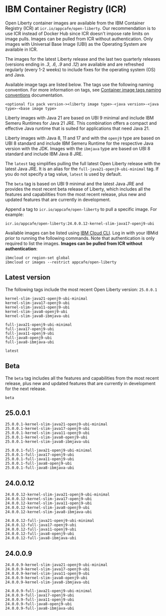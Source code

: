 
# IBM Container Registry (ICR)

Open Liberty container images are available from the IBM Container Registry (ICR) at `icr.io/appcafe/open-liberty`. Our recommendation is to use ICR instead of Docker Hub since ICR doesn't impose rate limits on image pulls. Images can be pulled from ICR without authentication. Only images with Universal Base Image (UBI) as the Operating System are available in ICR.

The images for the latest Liberty release and the last two quarterly releases (versions ending in _.3_, _.6_, _.9_ and _.12_) are available and are refreshed regularly (every 1-2 weeks) to include fixes for the operating system (OS) and Java.

Available image tags are listed below. The tags use the following naming convention. For more information on tags, see [Container image tags naming conventions](https://openliberty.io/docs/latest/container-images.html#tags) documentation.
```
<optional fix pack version-><liberty image type>-<java version>-<java type>-<base image type>
```

Liberty images with Java 21 are based on UBI 9 minimal and include IBM Semeru Runtimes for Java 21 JRE. This combination offers a compact and effective Java runtime that is suited for applications that need Java 21.

Liberty images with Java 8, 11 and 17 and with the `openj9` type are based on UBI 8 standard and include IBM Semeru Runtime for the respective Java version with the JDK. Images with the `ibmjava` type are based on UBI 8 standard and include IBM Java 8 JRE.

The `latest` tag simplifies pulling the full latest Open Liberty release with the latest Java JRE. It is an alias for the `full-java21-openj9-ubi-minimal` tag. If you do not specify a tag value, `latest` is used by default.

The `beta` tag is based on UBI 9 minimal and the latest Java JRE and provides the most recent beta release of Liberty, which includes all the features and capabilities from the most recent release, plus new and updated features that are currently in development.

Append a tag to `icr.io/appcafe/open-liberty` to pull a specific image. For example: 
```
icr.io/appcafe/open-liberty:24.0.0.12-kernel-slim-java17-openj9-ubi
```

Available images can be listed using [IBM Cloud CLI](https://cloud.ibm.com/docs/cli?topic=cli-getting-started). Log in with your IBMid prior to running the following commands. Note that authentication is only required to list the images. **Images can be pulled from ICR without authentication**: 
```
ibmcloud cr region-set global 
ibmcloud cr images --restrict appcafe/open-liberty
```

## Latest version

The following tags include the most recent Open Liberty version: `25.0.0.1`

```
kernel-slim-java21-openj9-ubi-minimal
kernel-slim-java17-openj9-ubi
kernel-slim-java11-openj9-ubi
kernel-slim-java8-openj9-ubi
kernel-slim-java8-ibmjava-ubi

full-java21-openj9-ubi-minimal
full-java17-openj9-ubi
full-java11-openj9-ubi
full-java8-openj9-ubi
full-java8-ibmjava-ubi

latest
```

## Beta

The `beta` tag includes all the features and capabilities from the most recent release, plus new and updated features that are currently in development for the next release.

```
beta
```

## 25.0.0.1

```
25.0.0.1-kernel-slim-java21-openj9-ubi-minimal
25.0.0.1-kernel-slim-java17-openj9-ubi
25.0.0.1-kernel-slim-java11-openj9-ubi
25.0.0.1-kernel-slim-java8-openj9-ubi
25.0.0.1-kernel-slim-java8-ibmjava-ubi

25.0.0.1-full-java21-openj9-ubi-minimal
25.0.0.1-full-java17-openj9-ubi
25.0.0.1-full-java11-openj9-ubi
25.0.0.1-full-java8-openj9-ubi
25.0.0.1-full-java8-ibmjava-ubi
```

## 24.0.0.12

```
24.0.0.12-kernel-slim-java21-openj9-ubi-minimal
24.0.0.12-kernel-slim-java17-openj9-ubi
24.0.0.12-kernel-slim-java11-openj9-ubi
24.0.0.12-kernel-slim-java8-openj9-ubi
24.0.0.12-kernel-slim-java8-ibmjava-ubi

24.0.0.12-full-java21-openj9-ubi-minimal
24.0.0.12-full-java17-openj9-ubi
24.0.0.12-full-java11-openj9-ubi
24.0.0.12-full-java8-openj9-ubi
24.0.0.12-full-java8-ibmjava-ubi
```

## 24.0.0.9

```
24.0.0.9-kernel-slim-java21-openj9-ubi-minimal
24.0.0.9-kernel-slim-java17-openj9-ubi
24.0.0.9-kernel-slim-java11-openj9-ubi
24.0.0.9-kernel-slim-java8-openj9-ubi
24.0.0.9-kernel-slim-java8-ibmjava-ubi

24.0.0.9-full-java21-openj9-ubi-minimal
24.0.0.9-full-java17-openj9-ubi
24.0.0.9-full-java11-openj9-ubi
24.0.0.9-full-java8-openj9-ubi
24.0.0.9-full-java8-ibmjava-ubi
```

